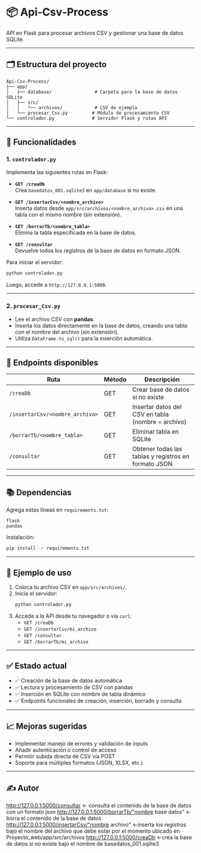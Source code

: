 # 📦 Api‑Csv‑Process

API en Flask para procesar archivos CSV y gestionar una base de datos SQLite.

---

## 🗂️ Estructura del proyecto

```
Api‑Csv‑Process/
├── app/
│   ├── database/                # Carpeta para la base de datos SQLite
│   ├── src/
│   │   └── archivos/            # CSV de ejemplo
│   └── procesar_Csv.py         # Módulo de procesamiento CSV
└── controlador.py              # Servidor Flask y rutas API
```

---

## 🚀 Funcionalidades

### 1. `controlador.py`

Implementa las siguientes rutas en Flask:

- **`GET /creaDb`**  
  Crea `basedatos_001.sqlite3` en `app/database` si no existe.

- **`GET /insertarCsv/<nombre_archivo>`**  
  Inserta datos desde `app/src/archivos/<nombre_archivo>.csv` en una tabla con el mismo nombre (sin extensión).

- **`GET /borrarTb/<nombre_tabla>`**  
  Elimina la tabla especificada en la base de datos.

- **`GET /consultar`**  
  Devuelve todos los registros de la base de datos en formato JSON.

Para iniciar el servidor:
```bash
python controlador.py
```
Luego, accede a `http://127.0.0.1:5000`.

---

### 2. `procesar_Csv.py`

- Lee el archivo CSV con **pandas**.
- Inserta los datos directamente en la base de datos, creando una tabla con el nombre del archivo (sin extensión).
- Utiliza `DataFrame.to_sql()` para la inserción automática.

---

## 📌 Endpoints disponibles

| Ruta                                  | Método | Descripción                                                  |
|---------------------------------------|--------|--------------------------------------------------------------|
| `/creaDb`                             | GET    | Crear base de datos si no existe                            |
| `/insertarCsv/<nombre_archivo>`       | GET    | Insertar datos del CSV en tabla (nombre = archivo)          |
| `/borrarTb/<nombre_tabla>`            | GET    | Eliminar tabla en SQLite                                    |
| `/consultar`                          | GET    | Obtener todas las tablas y registros en formato JSON        |

---

## 📚 Dependencias

Agrega estas líneas en `requirements.txt`:

```
flask
pandas
```

Instalación:
```bash
pip install -r requirements.txt
```

---

## 🧪 Ejemplo de uso

1. Coloca tu archivo CSV en `app/src/archivos/`.
2. Inicia el servidor:
   ```bash
   python controlador.py
   ```
3. Accede a la API desde tu navegador o vía `curl`:
   - `GET /creaDb`
   - `GET /insertarCsv/mi_archivo`
   - `GET /consultar`
   - `GET /borrarTb/mi_archivo`

---

## ✅ Estado actual

- ✅ Creación de la base de datos automática  
- ✅ Lectura y procesamiento de CSV con pandas  
- ✅ Inserción en SQLite con nombre de tabla dinámico  
- ✅ Endpoints funcionales de creación, inserción, borrado y consulta

---

## 📈 Mejoras sugeridas

- Implementar manejo de errores y validación de inputs
- Añadir autenticación o control de acceso
- Permitir subida directa de CSV vía POST
- Soporte para múltiples formatos (JSON, XLSX, etc.)

---

## ✍️ Autor

http://127.0.0.1:5000/consultar <-  consulta el contenido de la base de datos con un formato json
http://127.0.0.1:5000/borrarTb/"nombre base datos" <-borra el contenido de la base de datos
http://127.0.0.1:5000/insertarCsv/"nombre archivo" <-inserta los registros bajo el nombre del archivo que debe estar por el momento ubicado en Proyecto_web/app/src/archivos 
http://127.0.0.1:5000/creaDb  <-crea la base de datos si no existe bajo el nombre de basedatos_001.sqlite3
